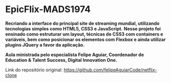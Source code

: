 # EpicFlix-MADS1974

**Recriando a interface do principal site de streaming mundial, utilizando tecnologias simples como HTML5, CSS3 e JavaScript.** 
**Nesse projeto foi ensinado como estruturar um layout, técnicas de CSS3 com containers e variáveis, bem como posicionar os elementos com Flexbox e ainda utilizar plugins JQuery a favor da aplicação.**

**Aula ministrada pelo especialista Felipe Aguiar, Coordenador de Education & Talent Success, Digital Innovation One.**

Link do repositório original: https://github.com/felipeAguiarCode/netflix-clone

